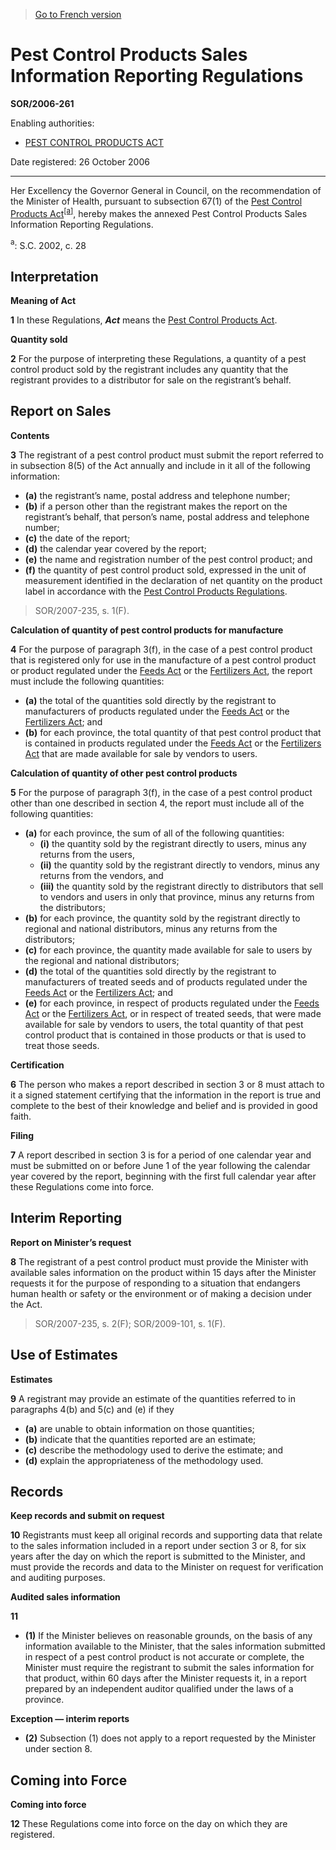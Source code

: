 > [Go to French version](/fr/Règlements/Décrets,%20ordonnances%20et%20règlements%20statutaires/2006/261.md)

# Pest Control Products Sales Information Reporting Regulations

**SOR/2006-261**

Enabling authorities: 
- [PEST CONTROL PRODUCTS ACT](/en/Acts/Statutes%20of%20Canada/2002/c.%2028.md)

Date registered: 26 October 2006

----------

Her Excellency the Governor General in Council, on the recommendation of the Minister of Health, pursuant to subsection 67(1) of the [Pest Control Products Act](/en/Acts/Statutes%20of%20Canada/2002/c.%2028.md)<sup><a href='#footnotea_e'>[a]</a></sup>, hereby makes the annexed Pest Control Products Sales Information Reporting Regulations.

<a name='footnotea_e'><sup>a</sup></a>: S.C. 2002, c. 28<br />




## Interpretation



**Meaning of Act**

**1** In these Regulations, ***Act*** means the [Pest Control Products Act](/en/Acts/Statutes%20of%20Canada/2002/c.%2028.md).




**Quantity sold**

**2** For the purpose of interpreting these Regulations, a quantity of a pest control product sold by the registrant includes any quantity that the registrant provides to a distributor for sale on the registrant’s behalf.




## Report on Sales



**Contents**

**3** The registrant of a pest control product must submit the report referred to in subsection 8(5) of the Act annually and include in it all of the following information:
- **(a)** the registrant’s name, postal address and telephone number;
- **(b)** if a person other than the registrant makes the report on the registrant’s behalf, that person’s name, postal address and telephone number;
- **(c)** the date of the report;
- **(d)** the calendar year covered by the report;
- **(e)** the name and registration number of the pest control product; and
- **(f)** the quantity of pest control product sold, expressed in the unit of measurement identified in the declaration of net quantity on the product label in accordance with the [Pest Control Products Regulations](/en/Regulations/Statutory%20Orders%20and%20Regulations/2006/124.md).
> SOR/2007-235, s. 1(F).





**Calculation of quantity of pest control products for manufacture**

**4** For the purpose of paragraph 3(f), in the case of a pest control product that is registered only for use in the manufacture of a pest control product or product regulated under the [Feeds Act](/en/Acts/Revised%20Statutes%20of%20Canada/F/F-9.md) or the [Fertilizers Act](/en/Acts/Revised%20Statutes%20of%20Canada/F/F-10.md), the report must include the following quantities:
- **(a)** the total of the quantities sold directly by the registrant to manufacturers of products regulated under the [Feeds Act](/en/Acts/Revised%20Statutes%20of%20Canada/F/F-9.md) or the [Fertilizers Act](/en/Acts/Revised%20Statutes%20of%20Canada/F/F-10.md); and
- **(b)** for each province, the total quantity of that pest control product that is contained in products regulated under the [Feeds Act](/en/Acts/Revised%20Statutes%20of%20Canada/F/F-9.md) or the [Fertilizers Act](/en/Acts/Revised%20Statutes%20of%20Canada/F/F-10.md) that are made available for sale by vendors to users.




**Calculation of quantity of other pest control products**

**5** For the purpose of paragraph 3(f), in the case of a pest control product other than one described in section 4, the report must include all of the following quantities:
- **(a)** for each province, the sum of all of the following quantities:
	- **(i)** the quantity sold by the registrant directly to users, minus any returns from the users,
	- **(ii)** the quantity sold by the registrant directly to vendors, minus any returns from the vendors, and
	- **(iii)** the quantity sold by the registrant directly to distributors that sell to vendors and users in only that province, minus any returns from the distributors;
- **(b)** for each province, the quantity sold by the registrant directly to regional and national distributors, minus any returns from the distributors;
- **(c)** for each province, the quantity made available for sale to users by the regional and national distributors;
- **(d)** the total of the quantities sold directly by the registrant to manufacturers of treated seeds and of products regulated under the [Feeds Act](/en/Acts/Revised%20Statutes%20of%20Canada/F/F-9.md) or the [Fertilizers Act](/en/Acts/Revised%20Statutes%20of%20Canada/F/F-10.md); and
- **(e)** for each province, in respect of products regulated under the [Feeds Act](/en/Acts/Revised%20Statutes%20of%20Canada/F/F-9.md) or the [Fertilizers Act](/en/Acts/Revised%20Statutes%20of%20Canada/F/F-10.md), or in respect of treated seeds, that were made available for sale by vendors to users, the total quantity of that pest control product that is contained in those products or that is used to treat those seeds.




**Certification**

**6** The person who makes a report described in section 3 or 8 must attach to it a signed statement certifying that the information in the report is true and complete to the best of their knowledge and belief and is provided in good faith.




**Filing**

**7** A report described in section 3 is for a period of one calendar year and must be submitted on or before June 1 of the year following the calendar year covered by the report, beginning with the first full calendar year after these Regulations come into force.




## Interim Reporting



**Report on Minister’s request**

**8** The registrant of a pest control product must provide the Minister with available sales information on the product within 15 days after the Minister requests it for the purpose of responding to a situation that endangers human health or safety or the environment or of making a decision under the Act.
> SOR/2007-235, s. 2(F); SOR/2009-101, s. 1(F).





## Use of Estimates



**Estimates**

**9** A registrant may provide an estimate of the quantities referred to in paragraphs 4(b) and 5(c) and (e) if they
- **(a)** are unable to obtain information on those quantities;
- **(b)** indicate that the quantities reported are an estimate;
- **(c)** describe the methodology used to derive the estimate; and
- **(d)** explain the appropriateness of the methodology used.




## Records



**Keep records and submit on request**

**10** Registrants must keep all original records and supporting data that relate to the sales information included in a report under section 3 or 8, for six years after the day on which the report is submitted to the Minister, and must provide the records and data to the Minister on request for verification and auditing purposes.




**Audited sales information**

**11** 

- **(1)** If the Minister believes on reasonable grounds, on the basis of any information available to the Minister, that the sales information submitted in respect of a pest control product is not accurate or complete, the Minister must require the registrant to submit the sales information for that product, within 60 days after the Minister requests it, in a report prepared by an independent auditor qualified under the laws of a province.

**Exception — interim reports**

- **(2)** Subsection (1) does not apply to a report requested by the Minister under section 8.




## Coming into Force



**Coming into force**

**12** These Regulations come into force on the day on which they are registered.


